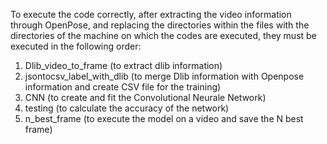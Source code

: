 To execute the code correctly, after extracting the video information through OpenPose, 
and replacing the directories within the files with the directories of the machine on which the codes are executed, 
they must be executed in the following order:

1. Dlib_video_to_frame (to extract dlib information)
2. jsontocsv_label_with_dlib (to merge Dlib information with Openpose information and create CSV file for the training)
3. CNN (to create and fit the Convolutional Neurale Network)
4. testing (to calculate the accuracy of the network)
5. n_best_frame (to execute the model on a video and save the N best frame)
